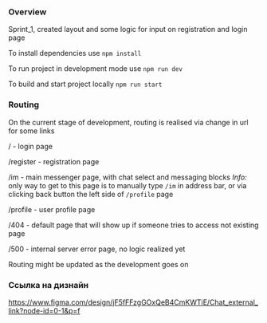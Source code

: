 ### **Overview**

Sprint_1, created layout and some logic for input on registration and login page

To install dependencies use `npm install`

To run project in development mode use `npm run dev`

To build and start project locally `npm run start`

### **Routing**

On the current stage of development, routing is realised via change in url for some links

/ - login page

/register - registration page

/im - main messenger page, with chat select and messaging blocks
*Info:* only way to get to this page is to manually type `/im` in address bar, or via clicking back button the left side of `/profile` page

/profile - user profile page

/404 - default page that will show up if someone tries to access not existing page

/500 - internal server error page, no logic realized yet

Routing might be updated as the development goes on

### **Ссылка на дизнайн**

https://www.figma.com/design/jF5fFFzgGOxQeB4CmKWTiE/Chat_external_link?node-id=0-1&p=f
